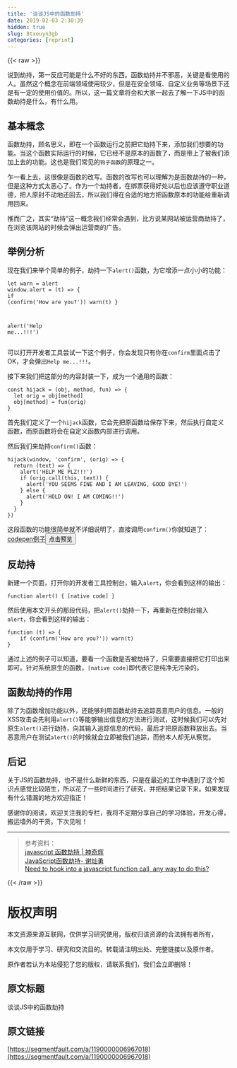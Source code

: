 ```yaml
---
title: '谈谈JS中的函数劫持' 
date: 2019-02-03 2:30:39
hidden: true
slug: 8txeuyn3gb
categories: [reprint]
---
```


{{< raw >}}

                    
<p>说到劫持，第一反应可能是什么不好的东西。函数劫持并不邪恶，关键是看使用的人。虽然这个概念在前端领域使用较少，但是在安全领域、自定义业务等场景下还是有一定的使用价值的。所以，这一篇文章将会和大家一起去了解一下JS中的函数劫持是什么，有什么用。</p>
<h2 id="articleHeader0">基本概念</h2>
<p>函数劫持，顾名思义，即在一个函数运行之前把它劫持下来，添加我们想要的功能。当这个函数实际运行的时候，它已经不是原本的函数了，而是带上了被我们添加上去的功能。这也是我们常见的<code>钩子函数</code>的原理之一。</p>
<p>乍一看上去，这很像是函数的改写。函数的改写也可以理解为是函数劫持的一种，但是这种方式太恶心了。作为一个劫持者，在绑票获得好处以后也应该遵守职业道德，把人原封不动地还回去，所以我们得在合适的地方把函数原本的功能给重新调用回来。</p>
<p>推而广之，其实“劫持”这一概念我们经常会遇到，比方说某网站被运营商劫持了，在浏览该网站的时候会弹出运营商的广告。</p>
<h2 id="articleHeader1">举例分析</h2>
<p>现在我们来举个简单的例子，劫持一下<code>alert()</code>函数，为它增添一点小小的功能：</p>
<div class="widget-codetool" style="display:none;">
      <div class="widget-codetool--inner">
      <span class="selectCode code-tool" data-toggle="tooltip" data-placement="top" title="" data-original-title="全选"></span>
      <span type="button" class="copyCode code-tool" data-toggle="tooltip" data-placement="top" data-clipboard-text="let warn = alert
window.alert = (t) => {
    if (confirm('How are you?')) warn(t)
}

alert('Help me...!!!')" title="" data-original-title="复制"></span>
      <span type="button" class="saveToNote code-tool" data-toggle="tooltip" data-placement="top" title="" data-original-title="放进笔记"></span>
      </div>
      </div><pre class="hljs stylus"><code>let warn = alert
window<span class="hljs-selector-class">.alert</span> = (t) =&gt; {
    <span class="hljs-keyword">if</span> (confirm(<span class="hljs-string">'How are you?'</span>)) warn(t)
}

<span class="hljs-function"><span class="hljs-title">alert</span><span class="hljs-params">(<span class="hljs-string">'Help me...!!!'</span>)</span></span></code></pre>
<p>可以打开开发者工具尝试一下这个例子，你会发现只有你在<code>confirm</code>里面点击了OK，才会弹出<code>Help me...!!!</code>。</p>
<p>接下来我们把这部分的内容封装一下，成为一个通用的函数：</p>
<div class="widget-codetool" style="display:none;">
      <div class="widget-codetool--inner">
      <span class="selectCode code-tool" data-toggle="tooltip" data-placement="top" title="" data-original-title="全选"></span>
      <span type="button" class="copyCode code-tool" data-toggle="tooltip" data-placement="top" data-clipboard-text="const hijack = (obj, method, fun) => {
  let orig = obj[method]
  obj[method] = fun(orig)
}" title="" data-original-title="复制"></span>
      <span type="button" class="saveToNote code-tool" data-toggle="tooltip" data-placement="top" title="" data-original-title="放进笔记"></span>
      </div>
      </div><pre class="hljs crystal"><code>const hijack = (obj, method, <span class="hljs-function"><span class="hljs-keyword">fun</span>) =<span class="hljs-title">&gt;</span></span> {
  let orig = obj[method]
  obj[method] = <span class="hljs-function"><span class="hljs-keyword">fun</span>(<span class="hljs-title">orig</span></span>)
}</code></pre>
<p>首先我们定义了一个<code>hijack</code>函数，它会先把原函数给保存下来，然后执行自定义函数，而原函数将会在自定义函数内部进行调用。</p>
<p>然后我们来劫持<code>confirm()</code>函数：</p>
<div class="widget-codetool" style="display:none;">
      <div class="widget-codetool--inner">
      <span class="selectCode code-tool" data-toggle="tooltip" data-placement="top" title="" data-original-title="全选"></span>
      <span type="button" class="copyCode code-tool" data-toggle="tooltip" data-placement="top" data-clipboard-text="hijack(window, 'confirm', (orig) => {
  return (text) => {
    alert('HELP ME PLZ!!!')
    if (orig.call(this, text)) {
      alert('YOU SEEMS FINE AND I AM LEAVING, GOOD BYE!')
    } else {
      alert('HOLD ON! I AM COMING!!')
    }
  }
})" title="" data-original-title="复制"></span>
      <span type="button" class="saveToNote code-tool" data-toggle="tooltip" data-placement="top" title="" data-original-title="放进笔记"></span>
      </div>
      </div><pre class="hljs lisp"><code>hijack(<span class="hljs-name">window</span>, 'confirm', (<span class="hljs-name">orig</span>) =&gt; {
  return (<span class="hljs-name">text</span>) =&gt; {
    alert('HELP ME PLZ!!!')
    if (<span class="hljs-name">orig</span>.call(<span class="hljs-name">this</span>, text)) {
      alert('YOU SEEMS FINE AND I AM LEAVING, GOOD BYE!')
    } else {
      alert('HOLD ON! I AM COMING!!')
    }
  }
})</code></pre>
<p>这段函数的功能很简单就不详细说明了，直接调用<code>confirm()</code>你就知道了：<br><a href="http://codepen.io/jrainlau/pen/LRbOVm" rel="nofollow noreferrer" target="_blank">codepen例子</a><button class="btn btn-xs btn-default ml10 preview" data-url="jrainlau/pen/LRbOVm" data-typeid="3">点击预览</button></p>
<h2 id="articleHeader2">反劫持</h2>
<p>新建一个页面，打开你的开发者工具控制台，输入<code>alert</code>，你会看到这样的输出：</p>
<div class="widget-codetool" style="display:none;">
      <div class="widget-codetool--inner">
      <span class="selectCode code-tool" data-toggle="tooltip" data-placement="top" title="" data-original-title="全选"></span>
      <span type="button" class="copyCode code-tool" data-toggle="tooltip" data-placement="top" data-clipboard-text="function alert() { [native code] }" title="" data-original-title="复制"></span>
      <span type="button" class="saveToNote code-tool" data-toggle="tooltip" data-placement="top" title="" data-original-title="放进笔记"></span>
      </div>
      </div><pre class="hljs actionscript"><code style="word-break: break-word; white-space: initial;"><span class="hljs-function"><span class="hljs-keyword">function</span> <span class="hljs-title">alert</span><span class="hljs-params">()</span> </span>{ [<span class="hljs-keyword">native</span> code] }</code></pre>
<p>然后使用本文开头的那段代码，把<code>alert()</code>劫持一下，再重新在控制台输入<code>alert</code>，你会看到这样的输出：</p>
<div class="widget-codetool" style="display:none;">
      <div class="widget-codetool--inner">
      <span class="selectCode code-tool" data-toggle="tooltip" data-placement="top" title="" data-original-title="全选"></span>
      <span type="button" class="copyCode code-tool" data-toggle="tooltip" data-placement="top" data-clipboard-text="function (t) => {
    if (confirm('How are you?')) warn(t)
}" title="" data-original-title="复制"></span>
      <span type="button" class="saveToNote code-tool" data-toggle="tooltip" data-placement="top" title="" data-original-title="放进笔记"></span>
      </div>
      </div><pre class="hljs javascript"><code><span class="hljs-function"><span class="hljs-keyword">function</span> (<span class="hljs-params">t</span>) =&gt; </span>{
    <span class="hljs-keyword">if</span> (confirm(<span class="hljs-string">'How are you?'</span>)) warn(t)
}</code></pre>
<p>通过上述的例子可以知道，要看一个函数是否被劫持了，只需要直接把它打印出来即可。针对系统原生的函数，<code>[native code]</code>即代表它是纯净无污染的。</p>
<h2 id="articleHeader3">函数劫持的作用</h2>
<p>除了为函数增加功能以外，还能够利用函数劫持去追踪恶意用户的信息。一般的XSS攻击会先利用<code>alert()</code>等能够输出信息的方法进行测试，这时候我们可以先对原生<code>alert()</code>进行劫持，向其输入追踪信息的代码，最后才把原函数释放出去。当恶意用户在测试<code>alert()</code>的时候就会立即被我们追踪，而他本人却无从察觉。</p>
<h2 id="articleHeader4">后记</h2>
<p>关于JS的函数劫持，也不是什么新鲜的东西，只是在最近的工作中遇到了这个知识点感觉比较陌生，所以花了一些时间进行了研究，并把结果记录下来。如果发现有什么错漏的地方欢迎指正！</p>
<p>感谢你的阅读，欢迎关注我的专栏，我将不定期分享自己的学习体验，开发心得，搬运墙外的干货。下次见啦！</p>
<hr>
<blockquote><p>参考资料：<br><a href="http://blog.shenqh.com/2015/02/12/the-Italian-job-hijacked-the-javascript-function/" rel="nofollow noreferrer" target="_blank">javascript 函数劫持 | 神奇辉</a><br><a href="http://www.cnblogs.com/st-leslie/p/5391465.html" rel="nofollow noreferrer" target="_blank">JavaScript函数劫持- 谢灿勇</a><br><a href="http://stackoverflow.com/questions/10273309/need-to-hook-into-a-javascript-function-call-any-way-to-do-this" rel="nofollow noreferrer" target="_blank">Need to hook into a javascript function call, any way to do this?</a></p></blockquote>

                
{{< /raw >}}

# 版权声明
本文资源来源互联网，仅供学习研究使用，版权归该资源的合法拥有者所有，

本文仅用于学习、研究和交流目的。转载请注明出处、完整链接以及原作者。

原作者若认为本站侵犯了您的版权，请联系我们，我们会立即删除！

## 原文标题
谈谈JS中的函数劫持

## 原文链接
[https://segmentfault.com/a/1190000006967018](https://segmentfault.com/a/1190000006967018)

